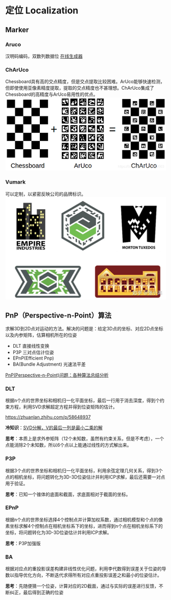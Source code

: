 # 定位 Localization
## Marker
### Aruco
汉明码编码，双数列数据位
[在线生成器](https://chev.me/arucogen/)

### ChArUco
Chessboard具有高的交点精度，但是交点提取比较困难。ArUco能够快速检测，但即使使用亚像素精度提取，提取的交点精度也不甚理想。ChArUco集成了Chessboard的高精度与ArUco易用性的优点。
![](img/charuco.png)

### Vumark
可以定制，以紧密反映公司的品牌标识。
![](img/vumark.jpeg)

## PnP（Perspective-n-Point）算法
求解3D到2D点对运动的方法。解决的问题是：给定3D点的坐标、对应2D点坐标以及内参矩阵，估算相机所在的位姿

- DLT 直接线性变换
- P3P 三对点估计位姿
- EPnP(Efficient Pnp)
- BA(Bundle Adjustment) 光速法平差

[PnP(Perspective-n-Point)问题：各种算法总结分析
](https://zhuanlan.zhihu.com/p/399140251)

### DLT
根据n个点的世界坐标和相机归一化平面坐标，最后一行用于消去深度，得到个约束方程，利用SVD求解超定方程并得到位姿矩阵的估计。

https://zhuanlan.zhihu.com/p/58648937

**冷知识**：[SVD分解，V的最后一列是最小二乘的解](https://wenku.baidu.com/view/fc8b345901768e9951e79b89680203d8ce2f6ae1.html)

**思考**：本质上是求外参矩阵（12个未知数，虽然有约束关系，但是不考虑），一个点能消除2个未知数，所以6个点以上能通过线性的方式解出来。

### P3P
根据3个点的世界坐标和相机归一化平面坐标，利用余弦定理几何关系，得到3个点的相机坐标，将问题转化为3D-3D位姿估计并利用ICP求解，最后还需要一对点用于验证。

**思考**：已知一个锥体的底面和截面，求底面相对于截面的坐标。

### EPnP
根据n个点的世界坐标选择4个控制点并计算加权系数，通过相机模型和个点的像素坐标求解4个控制点在相机坐标系下的坐标，进而得到n个点在相机坐标系下的坐标，将问题转化为3D-3D位姿估计并利用ICP求解。

**思考**：P3P加强版

### BA
根据对应点的重投影误差构建非线性优化问题，利用李代数得到误差关于位姿的导数以指导优化方向，不断迭代求得所有对应点重投影误差之和最小的位姿估计。

**思考**：先随便猜一个位姿，计算对应的2D截面，通过与实际的误差进行反馈，不断纠正，最后得到正确的位姿